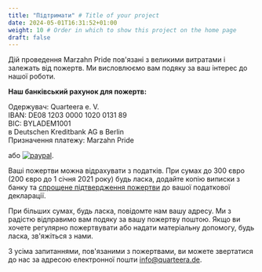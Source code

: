 ```yaml
---
title: "Підтримати" # Title of your project
date: 2024-05-01T16:31:52+01:00
weight: 10 # Order in which to show this project on the home page
draft: false
---
```

Дій проведення Marzahn Pride пов'язані з великими витратами і залежать від пожертв. Ми висловлюємо вам подяку за ваш інтерес до нашої роботи.

**Наш банківський рахунок для пожертв:**

Одержувач: Quarteera e. V.\
IBAN: DE08 1203 0000 1020 0131 89\
BIC: BYLADEM1001\
в Deutschen Kreditbank AG в Berlin\
Призначення платежу: Marzahn Pride

або [![paypal](https://www.paypalobjects.com/de_DE/DE/i/btn/btn_donateCC_LG.gif)](https://www.paypal.com/cgi-bin/webscr?cmd=_s-xclick&hosted_button_id=PP3MPFQ5C5VGL).


Ваші пожертви можна відрахувати з податків. При сумах до 300 євро (200 євро до 1 січня 2021 року) будь ласка, додайте копію виписки з банку та [спрощене підтвердження пожертви](/Spendenbestaetigung.pdf) до вашої податкової декларації.

При більших сумах, будь ласка, повідомте нам вашу адресу. Ми з радістю відправимо вам подяку за вашу пожертву поштою. Якщо ви хочете регулярно пожертвувати або надати матеріальну допомогу, будь ласка, зв'яжіться з нами.

З усіма запитаннями, пов'язаними з пожертвами, ви можете звертатися до нас за адресою електронної пошти [info@quarteera.de](mailto:info@quarteera.de).